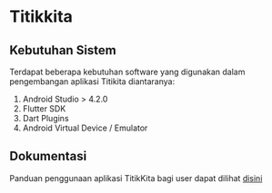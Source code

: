 Titikkita
=========

Kebutuhan Sistem
---------------------------------------------------------------------------------------
Terdapat beberapa kebutuhan software yang digunakan dalam pengembangan aplikasi Titikita diantaranya:

1. Android Studio > 4.2.0
2. Flutter SDK
3. Dart Plugins
4. Android Virtual Device / Emulator

Dokumentasi
-----------
Panduan penggunaan aplikasi TitikKita bagi user dapat dilihat [disini](https://drive.google.com/file/d/115u5u8tLYYk3Kqo2C4PqlLXUnpDtuzHh/view?usp=sharing)